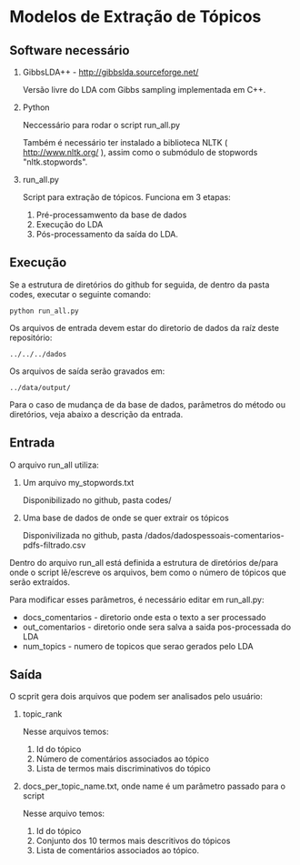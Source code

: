 Modelos de Extração de Tópicos
==============================

Software necessário
-------------------

1. GibbsLDA++ - http://gibbslda.sourceforge.net/

   Versão livre do LDA com Gibbs sampling implementada em C++.

2. Python 

   Neccessário para rodar o script run_all.py

   Também é necessário ter instalado a biblioteca NLTK ( http://www.nltk.org/ ),
   assim como o submódulo de stopwords "nltk.stopwords".

3. run_all.py

   Script para extração de tópicos. Funciona em 3 etapas:
   1. Pré-processamwento da base de dados
   2. Execução do LDA
   3. Pós-processamento da saída do LDA.


Execução
--------

Se a estrutura de diretórios do github for seguida, de dentro da pasta codes, executar o seguinte comando:
```
python run_all.py
```

Os arquivos de entrada devem estar do diretorio de dados da raíz deste repositório:
```
../../../dados
```

Os arquivos de saída serão gravados em:
```
../data/output/
```

Para o caso de mudança de da base de dados, parâmetros do método ou diretórios, veja abaixo a descrição da entrada.

Entrada
-------

O arquivo run_all utiliza:
1. Um arquivo my_stopwords.txt 

   Disponibilizado no github, pasta codes/

2. Uma base de dados de onde se quer extrair os tópicos

   Disponivilizada no github, pasta /dados/dadospessoais-comentarios-pdfs-filtrado.csv

Dentro do arquivo run_all está definida a estrutura de diretórios de/para onde o script lê/escreve os arquivos,
bem como o número de tópicos que serão extraídos.

Para modificar esses parâmetros, é necessário editar em run_all.py:
- docs_comentarios  -  diretorio onde esta o texto a ser processado
- out_comentarios   -  diretorio onde sera salva a saida pos-processada do LDA
- num_topics        -  numero de topicos que serao gerados pelo LDA

Saída
-----

O scprit gera dois arquivos que podem ser analisados pelo usuário: 

1. topic_rank

   Nesse arquivos temos:
   1. Id do tópico
   2. Número de comentários associados ao tópico
   3. Lista de termos mais discriminativos do tópico

2. docs_per_topic_name.txt, onde name é um parâmetro passado para o script

   Nesse arquivo temos:
   1. Id do tópico
   2. Conjunto dos 10 termos mais descritivos do tópicos
   3. Lista de comentários associados ao tópico.


